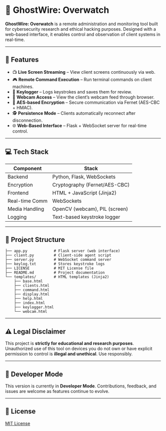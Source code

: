 # 👻 GhostWire: Overwatch

**GhostWire: Overwatch** is a remote administration and monitoring tool built for cybersecurity research and ethical hacking purposes. Designed with a web-based interface, it enables control and observation of client systems in real-time.

---

## 🧠 Features

- 📺 **Live Screen Streaming** – View client screens continuously via web.
- 🎮 **Remote Command Execution** – Run terminal commands on client machines.
- 🧠 **Keylogger** – Logs keystrokes and saves them for review.
- 🎥 **Webcam Access** – View the client’s webcam feed through browser.
- 🔐 **AES-based Encryption** – Secure communication via Fernet (AES-CBC + HMAC).
- 🕵️ **Persistence Mode** – Clients automatically reconnect after disconnection.
- 🌐 **Web-Based Interface** – Flask + WebSocket server for real-time control.

---

## 💻 Tech Stack

| Component       | Stack                          |
|----------------|----------------------------------|
| Backend         | Python, Flask, WebSockets        |
| Encryption      | Cryptography (Fernet/AES-CBC)    |
| Frontend        | HTML + JavaScript (Jinja2)       |
| Real-time Comm  | WebSockets                       |
| Media Handling  | OpenCV (webcam), PIL (screen)    |
| Logging         | Text-based keystroke logger      |

---

## 📂 Project Structure

``` GhostWire-Overwatch/
├── app.py            # Flask server (web interface)
├── client.py         # Client-side agent script
├── server.py         # WebSocket command server
├── keylog.txt        # Stores keystroke logs
├── LICENSE           # MIT License file
├── README.md         # Project documentation
└── templates/        # HTML templates (Jinja2)
    ├── base.html
    ├── clients.html
    ├── command.html
    ├── display.html
    ├── help.html
    ├── index.html
    ├── keylogger.html
    └── webcam.html
```
---

## ⚠️ Legal Disclaimer

This project is **strictly for educational and research purposes**. Unauthorized use of this tool on devices you do not own or have explicit permission to control is **illegal and unethical**. Use responsibly.

---

## 🚀 Developer Mode

This version is currently in **Developer Mode**. Contributions, feedback, and issues are welcome as features continue to evolve.

---

## 📜 License

[MIT License](./LICENSE)
